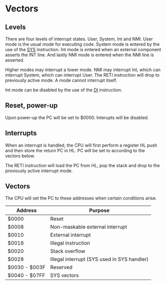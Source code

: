 # Vectors

## Levels
There are four levels of interrupt states. User, System, Int and NMI. User mode is the usual mode for executing code. System mode is entered by the use of the [SYS](InstructionSYS.md) instruction. Int mode is entered when an external component asserts the INT line. And lastly NMI mode is entered when the NMI line is asserted.

Higher modes may interrupt a lower mode. NMI may interrupt Int, which can interrupt System, which can interrupt User. The RETI instruction will drop to previously active mode. A mode cannot interrupt itself.

Int mode can be disabled by the use of the [DI](InstructionDI.md) instruction.

## Reset, power-up
Upon power-up the PC will be set to $0000. Interupts will be disabled.

## Interrupts
When an interrupt is handled, the CPU will first perform a register HL push and then store the return PC in HL. PC will be set to according to the vectors below.

The RETI instruction will load the PC from HL, pop the stack and drop to the proviously active interrupt mode.

## Vectors

The CPU will set the PC to these addresses when certain conditions arise.

| Address | Purpose |
|---------|---------|
| $0000   | Reset |
| $0008   | Non-maskable external interrupt |
| $0010   | External interrupt |
| $0018   | Illegal instruction |
| $0020   | Stack overflow |
| $0028   | Illegal interrupt (SYS used in SYS handler)| 
| $0030 - $003F | Reserved | 
| $0040 - $07FF | SYS vectors |
